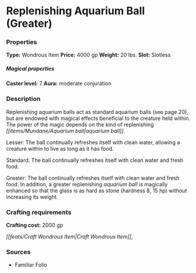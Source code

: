 ﻿---
Title: "Replenishing Aquarium Ball (Greater)"
Type: "Wondrous Item"
Price: "4000 gp"
Weight: "20 lbs."
Slot: "Slotless"
Caster level: "7"
Aura: "moderate conjuration"
Description: |
  "_Replenishing aquarium balls_ act as standard aquarium balls (see page 20), but are endowed with magical effects beneficial to the creature held within. The power of the magic depends on the kind of _replenishing aquarium ball_.
  _Lesser_: The ball continually refreshes itself with clean water, allowing a creature within to live as long as it has food.
  _Standard_: The ball continually refreshes itself with clean water and fresh food.
  _Greater_: The ball continually refreshes itself with clean water and fresh food. In addition, a _greater replenishing aquarium ball_ is magically enhanced so that the glass is as hard as stone (hardness 8, 15 hp) without increasing its weight."
Crafting cost: "2000 gp"
Sources: "['Familiar Folio']"
---

# Replenishing Aquarium Ball (Greater)

### Properties

**Type:** Wondrous Item **Price:** 4000 gp **Weight:** 20 lbs. **Slot:** Slotless

##### Magical properties

**Caster level:** 7 **Aura:** moderate conjuration

### Description

Replenishing aquarium balls act as standard aquarium balls (see page 20), but are endowed with magical effects beneficial to the creature held within. The power of the magic depends on the kind of replenishing _[[items/Mundane/Aquarium ball|aquarium ball]]_.

Lesser: The ball continually refreshes itself with clean water, allowing a creature within to live as long as it has food.

Standard: The ball continually refreshes itself with clean water and fresh food.

Greater: The ball continually refreshes itself with clean water and fresh food. In addition, a greater replenishing _aquarium ball_ is magically enhanced so that the glass is as hard as stone (hardness 8, 15 hp) without increasing its weight.

### Crafting requirements

**Crafting cost:** 2000 gp

_[[feats/Craft Wondrous Item|Craft Wondrous Item]]_,

### Sources

* Familiar Folio